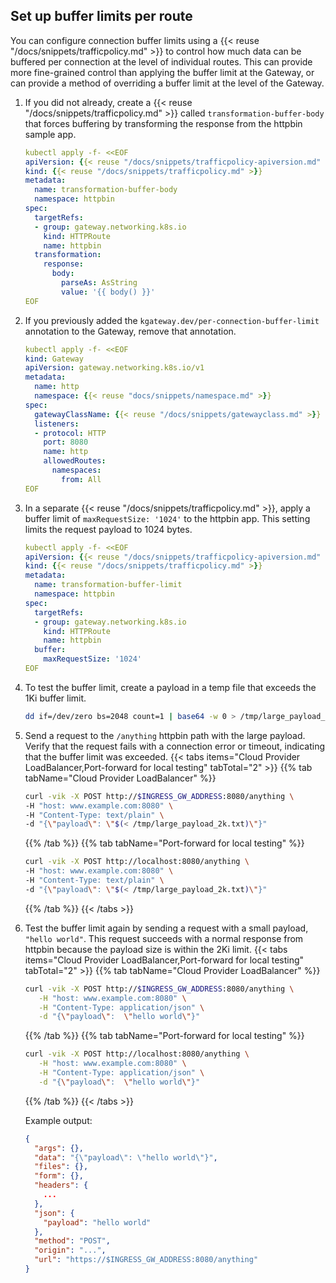 ## Set up buffer limits per route

You can configure connection buffer limits using a {{< reuse "/docs/snippets/trafficpolicy.md" >}} to control how much data can be buffered per connection at the level of individual routes. This can provide more fine-grained control than applying the buffer limit at the Gateway, or can provide a method of overriding a buffer limit at the level of the Gateway.

1. If you did not already, create a {{< reuse "/docs/snippets/trafficpolicy.md" >}} called `transformation-buffer-body` that forces buffering by transforming the response from the httpbin sample app.
   ```yaml
   kubectl apply -f- <<EOF
   apiVersion: {{< reuse "/docs/snippets/trafficpolicy-apiversion.md" >}}
   kind: {{< reuse "/docs/snippets/trafficpolicy.md" >}}
   metadata:
     name: transformation-buffer-body
     namespace: httpbin
   spec:
     targetRefs:
     - group: gateway.networking.k8s.io
       kind: HTTPRoute
       name: httpbin
     transformation:
       response:
         body:
           parseAs: AsString
           value: '{{ body() }}'
   EOF
   ```

2. If you previously added the `kgateway.dev/per-connection-buffer-limit` annotation to the Gateway, remove that annotation. 
   ```yaml
   kubectl apply -f- <<EOF
   kind: Gateway
   apiVersion: gateway.networking.k8s.io/v1
   metadata:
     name: http
     namespace: {{< reuse "docs/snippets/namespace.md" >}}
   spec:
     gatewayClassName: {{< reuse "/docs/snippets/gatewayclass.md" >}}
     listeners:
     - protocol: HTTP
       port: 8080
       name: http
       allowedRoutes:
         namespaces:
           from: All
   EOF
   ```
   
3. In a separate {{< reuse "/docs/snippets/trafficpolicy.md" >}}, apply a buffer limit of `maxRequestSize: '1024'` to the httpbin app. This setting limits the request payload to 1024 bytes.
   ```yaml
   kubectl apply -f- <<EOF
   apiVersion: {{< reuse "/docs/snippets/trafficpolicy-apiversion.md" >}}
   kind: {{< reuse "/docs/snippets/trafficpolicy.md" >}}
   metadata:
     name: transformation-buffer-limit
     namespace: httpbin
   spec:
     targetRefs:
     - group: gateway.networking.k8s.io
       kind: HTTPRoute
       name: httpbin
     buffer:
       maxRequestSize: '1024'
   EOF
   ```

4. To test the buffer limit, create a payload in a temp file that exceeds the 1Ki buffer limit.
   ```sh
   dd if=/dev/zero bs=2048 count=1 | base64 -w 0 > /tmp/large_payload_2k.txt
   ```

5. Send a request to the `/anything` httpbin path with the large payload. Verify that the request fails with a connection error or timeout, indicating that the buffer limit was exceeded.
   {{< tabs items="Cloud Provider LoadBalancer,Port-forward for local testing" tabTotal="2" >}}
   {{% tab tabName="Cloud Provider LoadBalancer" %}}
   ```sh
   curl -vik -X POST http://$INGRESS_GW_ADDRESS:8080/anything \
   -H "host: www.example.com:8080" \
   -H "Content-Type: text/plain" \
   -d "{\"payload\": \"$(< /tmp/large_payload_2k.txt)\"}"
   ```
   {{% /tab %}}
   {{% tab tabName="Port-forward for local testing" %}}
   ```sh
   curl -vik -X POST http://localhost:8080/anything \
   -H "host: www.example.com:8080" \
   -H "Content-Type: text/plain" \
   -d "{\"payload\": \"$(< /tmp/large_payload_2k.txt)\"}"
   ```
   {{% /tab %}}
   {{< /tabs >}}

5. Test the buffer limit again by sending a request with a small payload, `"hello world"`. This request succeeds with a normal response from httpbin because the payload size is within the 2Ki limit.
   {{< tabs items="Cloud Provider LoadBalancer,Port-forward for local testing" tabTotal="2" >}}
   {{% tab tabName="Cloud Provider LoadBalancer" %}}
   ```sh
   curl -vik -X POST http://$INGRESS_GW_ADDRESS:8080/anything \
      -H "host: www.example.com:8080" \
      -H "Content-Type: application/json" \
      -d "{\"payload\":  \"hello world\"}" 
   ```
   {{% /tab %}}
   {{% tab tabName="Port-forward for local testing" %}}
   ```sh
   curl -vik -X POST http://localhost:8080/anything \
      -H "host: www.example.com:8080" \
      -H "Content-Type: application/json" \
      -d "{\"payload\":  \"hello world\"}" 
   ```
   {{% /tab %}}
   {{< /tabs >}}


   Example output:

   ```json
   {
     "args": {},
     "data": "{\"payload\": \"hello world\"}",
     "files": {},
     "form": {},
     "headers": {
       ...
     },
     "json": {
       "payload": "hello world"
     },
     "method": "POST",
     "origin": "...",
     "url": "https://$INGRESS_GW_ADDRESS:8080/anything"
   }
   ```